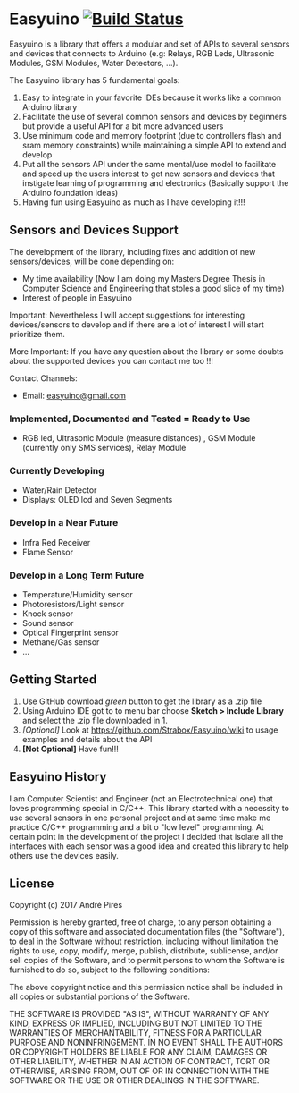 # Easyuino [![Build Status](https://travis-ci.org/Strabox/Easyuino.svg?branch=master)](https://travis-ci.org/Strabox/Easyuino)

Easyuino is a library that offers a modular and set of APIs to several sensors and devices that connects to Arduino (e.g: Relays, RGB Leds, Ultrasonic Modules, GSM Modules, Water Detectors, ...). 

The Easyuino library has 5 fundamental goals:
1. Easy to integrate in your favorite IDEs because it works like a common Arduino library
2. Facilitate the use of several common sensors and devices by beginners but provide a useful API for a bit more advanced users
3. Use minimum code and memory footprint (due to controllers flash and sram memory constraints) while maintaining a simple API to extend and develop
4. Put all the sensors API under the same mental/use model to facilitate and speed up the users interest to get new sensors and devices that instigate learning of programming and electronics (Basically support the Arduino foundation ideas)
5. Having fun using Easyuino as much as I have developing it!!!

## Sensors and Devices Support

The development of the library, including fixes and addition of new sensors/devices, will be done depending on:
- My time availability (Now I am doing my Masters Degree Thesis in Computer Science and Engineering that stoles a good slice of my time)
- Interest of people in Easyuino

Important: Nevertheless I will accept suggestions for interesting devices/sensors to develop and if there are a lot of interest I will start prioritize them.

More Important: If you have any question about the library or some doubts about the supported devices you can contact me too !!!

Contact Channels:
- Email: easyuino@gmail.com

### Implemented, Documented and Tested = Ready to Use

- RGB led, Ultrasonic Module (measure distances) , GSM Module (currently only SMS services), Relay Module

### Currently Developing

- Water/Rain Detector
- Displays: OLED lcd and Seven Segments

### Develop in a Near Future

- Infra Red Receiver
- Flame Sensor

### Develop in a Long Term Future

- Temperature/Humidity sensor
- Photoresistors/Light sensor
- Knock sensor
- Sound sensor
- Optical Fingerprint sensor
- Methane/Gas sensor
- ...

## Getting Started

1. Use GitHub download *green* button to get the library as a .zip file
2. Using Arduino IDE got to to menu bar choose **Sketch > Include Library** and select the .zip file downloaded in 1.
3. *[Optional]* Look at https://github.com/Strabox/Easyuino/wiki to usage examples and details about the API
4. **[Not Optional]** Have fun!!!

## Easyuino History

I am Computer Scientist and Engineer (not an Electrotechnical one) that loves programming special in C/C++. 
This library started with a necessity to use several sensors in one personal project and at same time make me practice C/C++ programming and a bit o "low level" programming.
At certain point in the development of the project I decided that isolate all the interfaces with each sensor was a good idea and created this library to help others use the devices easily.

## License 

Copyright (c) 2017 André Pires

Permission is hereby granted, free of charge, to any person obtaining a copy
of this software and associated documentation files (the "Software"), to deal
in the Software without restriction, including without limitation the rights
to use, copy, modify, merge, publish, distribute, sublicense, and/or sell
copies of the Software, and to permit persons to whom the Software is
furnished to do so, subject to the following conditions:

The above copyright notice and this permission notice shall be included in all
copies or substantial portions of the Software.

THE SOFTWARE IS PROVIDED "AS IS", WITHOUT WARRANTY OF ANY KIND, EXPRESS OR
IMPLIED, INCLUDING BUT NOT LIMITED TO THE WARRANTIES OF MERCHANTABILITY,
FITNESS FOR A PARTICULAR PURPOSE AND NONINFRINGEMENT. IN NO EVENT SHALL THE
AUTHORS OR COPYRIGHT HOLDERS BE LIABLE FOR ANY CLAIM, DAMAGES OR OTHER
LIABILITY, WHETHER IN AN ACTION OF CONTRACT, TORT OR OTHERWISE, ARISING FROM,
OUT OF OR IN CONNECTION WITH THE SOFTWARE OR THE USE OR OTHER DEALINGS IN THE
SOFTWARE.
